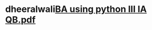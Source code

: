 # dheeralwali[BA using python III IA QB.pdf](https://github.com/user-attachments/files/21194915/BA.using.python.III.IA.QB.pdf)
